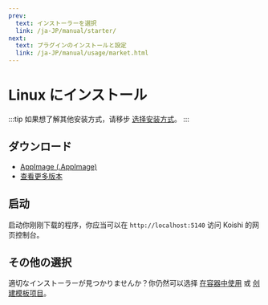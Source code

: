 ```yaml
---
prev:
  text: インストーラーを選択
  link: /ja-JP/manual/starter/
next:
  text: プラグインのインストールと設定
  link: /ja-JP/manual/usage/market.html
---
```


# Linux にインストール

:::tip
如果想了解其他安装方式，请移步 [选择安装方式](./index.md)。
:::

## ダウンロード

- [AppImage (.AppImage)](https://k.ilharp.cc/linux.AppImage)
- [查看更多版本](https://github.com/koishijs/koishi-desktop/releases)

## 启动

启动你刚刚下载的程序，你应当可以在 `http://localhost:5140` 访问 Koishi 的网页控制台。

## その他の選択

適切なインストーラーが見つかりませんか？你仍然可以选择 [在容器中使用](./docker.md) 或 [创建模板项目](./boilerplate.md)。
